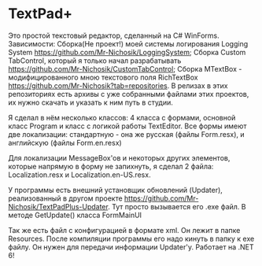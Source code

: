 # TextPad+

Это простой текстовый редактор, сделанный на C# WinForms.
Зависимости: Сборка(Не проект!) моей системы логирования Logging System https://github.com/Mr-Nichosik/LoggingSystem;
Сборка Custom TabControl, который я только начал разрабатывать https://github.com/Mr-Nichosik/CustomTabControl;
Сборка MTextBox - модифицированного мною текстового поля RichTextBox https://github.com/Mr-Nichosik?tab=repositories.
В релизах в этих репозиториях есть архивы с уже собранными файлами этих проектов, их нужно скачать и указать к ним путь в студии.

Я сделал в нём несколько классов: 4 класса с формами, основной класс Program и класс с логикой работы TextEditor.
Все формы имеют две локализации: стандартную - она же русская (файлы Form.resx), и английскую (файлы Form.en.resx)

Для локализации MessageBox'ов и некоторых других элементов, которые напрямую в форму не запихнуть, я сделал 2 файла: Localization.resx и Localization.en-US.resx.

У программы есть внешний установщик обновлений (Updater), реализованный в другом проекте https://github.com/Mr-Nichosik/TextPadPlus-Updater. Тут просто вызывается его .exe файл. В методе GetUpdate() класса FormMainUI

Так же есть файл с конфигурацией в формате xml. Он лежит в папке Resources. После компиляции программы его надо кинуть в папку к exe файлу. Он нужен для передачи информации Updater'у.
Работает на .NET 6!
